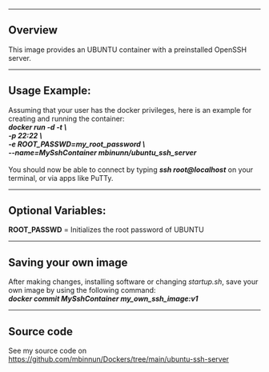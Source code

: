 -----------------------
Overview
-----------------------
This image provides an UBUNTU container with a preinstalled OpenSSH server.

-----------------------
Usage Example:
-----------------------
Assuming that your user has the docker privileges, here is an example for creating and running the container:<br/>
***docker run -d -t \\<br/>
-p 22:22 \\<br/>
-e ROOT_PASSWD=my_root_password \\<br/>
--name=MySshContainer mbinunn/ubuntu_ssh_server***<br/>
<br/>
You should now be able to connect by typing ***ssh root@localhost*** on your terminal, or via apps like PuTTy.<br/>

-----------------------
Optional Variables:
-----------------------
**ROOT_PASSWD** = Initializes the root password of UBUNTU<br/> 

-----------------------
Saving your own image
-----------------------
After making changes, installing software or changing *startup.sh*, save your own image by using the following command:<br/>
***docker commit MySshContainer my_own_ssh_image:v1***<br/>

-----------------------
Source code
-----------------------
See my source code on https://github.com/mbinnun/Dockers/tree/main/ubuntu-ssh-server
